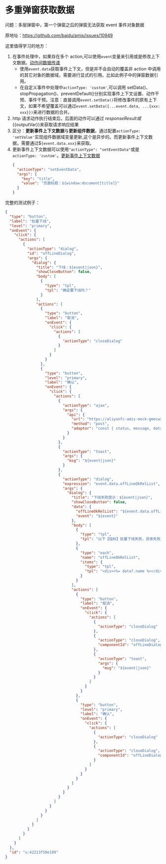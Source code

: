 # 多重弹窗获取数据

问题：多层弹窗中，第一个弹窗之后的弹窗无法获取 event 事件对象数据

原地址：https://github.com/baidu/amis/issues/10949

这里值得学习的地方：

1. 在事件处理中，如果存在多个 action,可以使用`event`变量来引用或是修改上下文数据。[动作间数据传递](https://baidu.github.io/amis/zh-CN/docs/concepts/event-action#%E5%8A%A8%E4%BD%9C%E9%97%B4%E6%95%B0%E6%8D%AE%E4%BC%A0%E9%80%92)
   - 使用`event.data`获取事件上下文，但是并不会自动的覆盖非 action 中调用的其它对象的数据域，需要进行显式的引用。比如此例子中的弹窗数据引用。
   - 在自定义事件中处理中`actionType: 'custom'`,可以调用 setData()、stopPropagation()、preventDefault()分别实现事件上下文设置、动作干预、事件干预。注意：直接调用`event.setData()`将修改事件的原有上下文，如果不希望覆盖可以通过`event.setData({...event.data, ...{xxx: xxx}})`来进行数据的合并。
2. http 请求动作执行结束后，后面的动作可以通过 ${responseResult}或${{outputVar}}来获取请求响应结果
3. 区分：**更新事件上下文数据**与**更新组件数据**，通过配置`actionType: 'setValue'`实现组件数据域变量更新,这个是异步的。而更新事件上下文数据，需要通过$`{event.data.xxx}`来获取。
4. 更新事件上下文数据可以使用`"actionType": "setEventData"`或是`actionType: 'custom'`。[更新事件上下文数据](https://baidu.github.io/amis/zh-CN/docs/concepts/event-action#%E6%9B%B4%E6%96%B0%E4%BA%8B%E4%BB%B6%E4%B8%8A%E4%B8%8B%E6%96%87%E6%95%B0%E6%8D%AE)
   ```json
   {
     "actionType": "setEventData",
     "args": {
       "key": "title",
       "value": "页面标题：${window:document[title]}"
     }
   }
   ```

完整的测试例子：

```json
{
  "type": "button",
  "label": "批量下线",
  "level": "primary",
  "onEvent": {
    "click": {
      "actions": [
        {
          "actionType": "dialog",
          "id": "offLineDialog",
          "args": {
            "dialog": {
              "title": "下线：${event|json}",
              "showCloseButton": false,
              "body": [
                {
                  "type": "tpl",
                  "tpl": "确定要下线吗？"
                }
              ],
              "actions": [
                {
                  "type": "button",
                  "label": "取消",
                  "onEvent": {
                    "click": {
                      "actions": [
                        {
                          "actionType": "closeDialog"
                        }
                      ]
                    }
                  }
                },
                {
                  "type": "button",
                  "level": "primary",
                  "label": "确认",
                  "onEvent": {
                    "click": {
                      "actions": [
                        {
                          "actionType": "ajax",
                          "args": {
                            "api": {
                              "url": "https://aliyunfc-amis-mock-gmecwxibod.cn-beijing.fcapp.run/api/amis-mock/mock2/form/initData",
                              "method": "post",
                              "adaptor": "const { status, message, data } = payload; return { status: status === 200 ? 0 : status, msg: message, data: { offLineOkRelList: [{ name: '度量1' }, { name: '度量2' }], offLineOkIsSuccess: false }}"
                            }
                          }
                        },
                        {
                          "actionType": "toast",
                          "args": {
                            "msg": "${event|json}"
                          }
                        },
                        {
                          "actionType": "dialog",
                          "expression": "event.data.offLineOkRelList",
                          "args": {
                            "dialog": {
                              "title": "下线失败提示：${event|json}",
                              "showCloseButton": false,
                              "data": {
                                "offLineOkRelList": "${event.data.offLineOkRelList}",
                                "event": "${event}"
                              },
                              "body": [
                                {
                                  "type": "tpl",
                                  "tpl": "以下【指标】批量下线失败，具体失败原因：请找产品经理咨询:${event.data.offLineOkRelList|json}"
                                },
                                {
                                  "type": "each",
                                  "name": "offLineOkRelList",
                                  "items": {
                                    "type": "tpl",
                                    "tpl": "<div><%= data?.name %></div>"
                                  }
                                }
                              ],
                              "actions": [
                                {
                                  "type": "button",
                                  "label": "取消",
                                  "onEvent": {
                                    "click": {
                                      "actions": [
                                        {
                                          "actionType": "closeDialog"
                                        },
                                        {
                                          "actionType": "closeDialog",
                                          "componentId": "offLineDialog"
                                        },
                                        {
                                          "actionType": "toast",
                                          "args": {
                                            "msg": "${event|json}"
                                          }
                                        }
                                      ]
                                    }
                                  }
                                },
                                {
                                  "type": "button",
                                  "level": "primary",
                                  "label": "确认",
                                  "onEvent": {
                                    "click": {
                                      "actions": [
                                        {
                                          "actionType": "closeDialog"
                                        },
                                        {
                                          "actionType": "closeDialog",
                                          "componentId": "offLineDialog"
                                        }
                                      ]
                                    }
                                  }
                                }
                              ]
                            }
                          }
                        }
                      ]
                    }
                  }
                }
              ]
            }
          }
        }
      ]
    }
  },
  "id": "u:42213f50e109"
}
```
